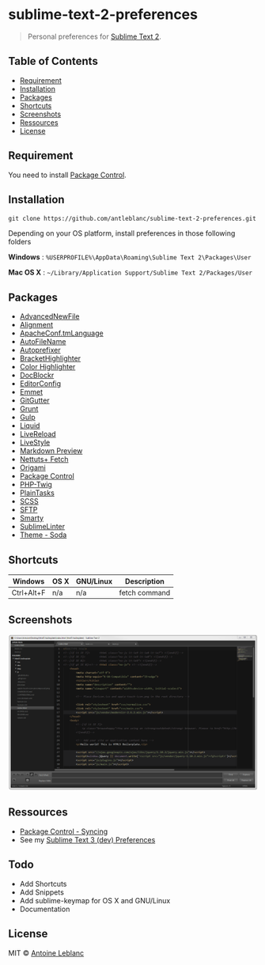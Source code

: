 # sublime-text-2-preferences

> Personal preferences for [Sublime Text 2](http://www.sublimetext.com).


## Table of Contents

  * [Requirement](#requirement)
  * [Installation](#installation)
  * [Packages](#packages)
  * [Shortcuts](#shortcuts)
  * [Screenshots](#screenshots)
  * [Ressources](#ressources)
  * [License](#license)

## Requirement

You need to install [Package Control](https://sublime.wbond.net/installation#st2).

## Installation

```
git clone https://github.com/antleblanc/sublime-text-2-preferences.git
```

Depending on your OS platform, install preferences in those following folders

**Windows** : ```%USERPROFILE%\AppData\Roaming\Sublime Text 2\Packages\User```

**Mac OS X** : ```~/Library/Application Support/Sublime Text 2/Packages/User```

## Packages

 + [AdvancedNewFile](https://sublime.wbond.net/packages/AdvancedNewFile)
 + [Alignment](https://sublime.wbond.net/packages/Alignment)
 + [ApacheConf.tmLanguage](https://sublime.wbond.net/packages/ApacheConf.tmLanguage)
 + [AutoFileName](https://sublime.wbond.net/packages/AutoFileName)
 + [Autoprefixer](https://sublime.wbond.net/packages/Autoprefixer)
 + [BracketHighlighter](https://sublime.wbond.net/packages/BracketHighlighter)
 + [Color Highlighter](https://sublime.wbond.net/packages/Color%20Highlighter)
 + [DocBlockr](https://sublime.wbond.net/packages/DocBlockr)
 + [EditorConfig](https://sublime.wbond.net/packages/EditorConfig)
 + [Emmet](https://sublime.wbond.net/packages/Emmet)
 + [GitGutter](https://sublime.wbond.net/packages/GitGutter)
 + [Grunt](https://sublime.wbond.net/packages/Grunt)
 + [Gulp](https://sublime.wbond.net/packages/Gulp)
 + [Liquid](https://sublime.wbond.net/packages/Liquid)
 + [LiveReload](https://sublime.wbond.net/packages/LiveReload)
 + [LiveStyle](https://sublime.wbond.net/packages/LiveStyle)
 + [Markdown Preview](https://sublime.wbond.net/packages/Markdown%20Preview)
 + [Nettuts+ Fetch](https://sublime.wbond.net/packages/Nettuts%2B%20Fetch)
 + [Origami](https://sublime.wbond.net/packages/Origami)
 + [Package Control](https://sublime.wbond.net/packages/Package%20Control)
 + [PHP-Twig](https://sublime.wbond.net/packages/PHP-Twig)
 + [PlainTasks](https://sublime.wbond.net/packages/PlainTasks)
 + [SCSS](https://sublime.wbond.net/packages/SCSS)
 + [SFTP](https://sublime.wbond.net/packages/SFTP)
 + [Smarty](https://sublime.wbond.net/packages/Smarty)
 + [SublimeLinter](https://sublime.wbond.net/packages/SublimeLinter)
 + [Theme - Soda](https://sublime.wbond.net/packages/Theme%20-%20Soda)

## Shortcuts

| Windows          | OS X            | GNU/Linux        | Description   |
| ---------------- | --------------- | ---------------- | ------------- |
| Ctrl+Alt+F       | n/a             | n/a              | fetch command |

## Screenshots

![Capture #1](screenshots/1.png)

## Ressources

 * [Package Control - Syncing](https://sublime.wbond.net/docs/syncing)
 * See my [Sublime Text 3 (dev) Preferences](https://github.com/antleblanc/sublime-text-3-preferences)

## Todo

 * Add Shortcuts
 * Add Snippets
 * Add sublime-keymap for OS X and GNU/Linux
 * Documentation

## License

MIT © [Antoine Leblanc](http://antleblanc.com)
